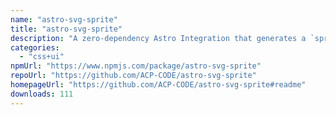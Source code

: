 ```yaml
---
name: "astro-svg-sprite"
title: "astro-svg-sprite"
description: "A zero-dependency Astro Integration that generates a `sprite.svg` from SVG files in your Astro project."
categories:
  - "css+ui"
npmUrl: "https://www.npmjs.com/package/astro-svg-sprite"
repoUrl: "https://github.com/ACP-CODE/astro-svg-sprite"
homepageUrl: "https://github.com/ACP-CODE/astro-svg-sprite#readme"
downloads: 111
---
```

